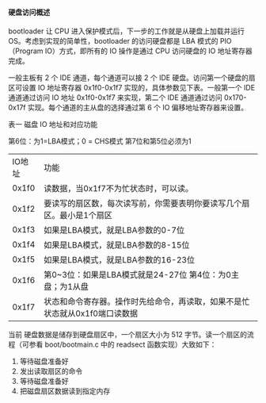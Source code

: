 #### 硬盘访问概述

bootloader 让 CPU 进入保护模式后，下一步的工作就是从硬盘上加载并运行 OS。考虑到实现的简单性，bootloader 的访问硬盘都是 LBA 模式的 PIO（Program IO）方式，即所有的 IO 操作是通过 CPU 访问硬盘的 IO 地址寄存器完成。

一般主板有 2 个 IDE 通道，每个通道可以接 2 个 IDE 硬盘。访问第一个硬盘的扇区可设置 IO 地址寄存器 0x1f0-0x1f7 实现的，具体参数见下表。一般第一个 IDE 通道通过访问 IO 地址 0x1f0-0x1f7 来实现，第二个 IDE 通道通过访问 0x170-0x17f 实现。每个通道的主从盘的选择通过第 6 个 IO 偏移地址寄存器来设置。

表一 磁盘 IO 地址和对应功能

<table>
<tr><td>IO地址</td><td>功能</td></tr>
<tr><td>0x1f0</td><td>读数据，当0x1f7不为忙状态时，可以读。</td></tr>
<tr><td>0x1f2</td><td>要读写的扇区数，每次读写前，你需要表明你要读写几个扇区。最小是1个扇区</td></tr>
<tr><td>0x1f3</td><td>如果是LBA模式，就是LBA参数的0-7位</td></tr>
<tr><td>0x1f4</td><td>如果是LBA模式，就是LBA参数的8-15位</td></tr>
<tr><td>0x1f5</td><td>如果是LBA模式，就是LBA参数的16-23位</td></tr>
<tr><td>0x1f6</td><td>第0~3位：如果是LBA模式就是24-27位     第4位：为0主盘；为1从盘</td></tr>
第6位：为1=LBA模式；0 = CHS模式        第7位和第5位必须为1</td></tr>
<tr><td>0x1f7</td><td>状态和命令寄存器。操作时先给命令，再读取，如果不是忙状态就从0x1f0端口读数据</td></tr>
</table>

当前 硬盘数据是储存到硬盘扇区中，一个扇区大小为 512 字节。读一个扇区的流程（可参看 boot/bootmain.c 中的 readsect 函数实现）大致如下：

1. 等待磁盘准备好
2. 发出读取扇区的命令
3. 等待磁盘准备好
4. 把磁盘扇区数据读到指定内存

